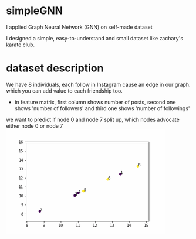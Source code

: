 # simpleGNN
I applied Graph Neural Network (GNN) on self-made dataset

I designed a simple, easy-to-understand and small dataset like zachary's karate club. 

# dataset description
We have 8 individuals, each follow in Instagram cause an edge in our graph. 
which you can add value to each friendship too.
 - in feature matrix, first column shows number of posts, second one shows 'number of followers' and third one shows 'number of followings'

we want to predict if node 0 and node 7 split up, which nodes advocate either node 0 or node 7
![ Demo](reza3.gif)
